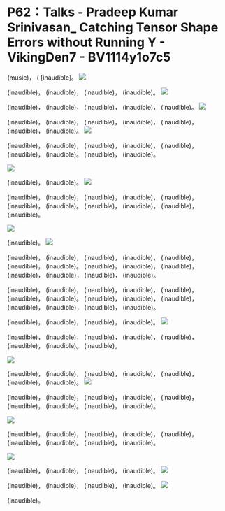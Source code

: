 # P62：Talks - Pradeep Kumar Srinivasan_ Catching Tensor Shape Errors without Running Y - VikingDen7 - BV1114y1o7c5

 (music)， ( [inaudible]。
![](img/c741bf60aad51553a2e8fed166b36da1_1.png)

 (inaudible)， (inaudible)， (inaudible)， (inaudible)。
![](img/c741bf60aad51553a2e8fed166b36da1_3.png)

 (inaudible)， (inaudible)， (inaudible)， (inaudible)， (inaudible)。
![](img/c741bf60aad51553a2e8fed166b36da1_5.png)

 (inaudible)， (inaudible)， (inaudible)， (inaudible)， (inaudible)， (inaudible)， (inaudible)。
![](img/c741bf60aad51553a2e8fed166b36da1_7.png)

 (inaudible)， (inaudible)， (inaudible)， (inaudible)， (inaudible)， (inaudible)， (inaudible)。 (inaudible)， (inaudible)。

![](img/c741bf60aad51553a2e8fed166b36da1_9.png)

 (inaudible)， (inaudible)。
![](img/c741bf60aad51553a2e8fed166b36da1_11.png)

 (inaudible)， (inaudible)， (inaudible)， (inaudible)， (inaudible)， (inaudible)， (inaudible)。 (inaudible)， (inaudible)， (inaudible)， (inaudible)。



![](img/c741bf60aad51553a2e8fed166b36da1_13.png)

 (inaudible)。
![](img/c741bf60aad51553a2e8fed166b36da1_15.png)

 (inaudible)， (inaudible)， (inaudible)， (inaudible)， (inaudible)， (inaudible)， (inaudible)。 (inaudible)， (inaudible)， (inaudible)， (inaudible)， (inaudible)， (inaudible)， (inaudible)。

 (inaudible)， (inaudible)， (inaudible)， (inaudible)， (inaudible)， (inaudible)， (inaudible)。 (inaudible)， (inaudible)， (inaudible)， (inaudible)， (inaudible)， (inaudible)， (inaudible)。

 (inaudible)， (inaudible)， (inaudible)， (inaudible)。
![](img/c741bf60aad51553a2e8fed166b36da1_17.png)

 (inaudible)， (inaudible)， (inaudible)， (inaudible)， (inaudible)， (inaudible)， (inaudible)。 (inaudible)。

![](img/c741bf60aad51553a2e8fed166b36da1_19.png)

 (inaudible)， (inaudible)， (inaudible)， (inaudible)， (inaudible)， (inaudible)， (inaudible)。
![](img/c741bf60aad51553a2e8fed166b36da1_21.png)

 (inaudible)， (inaudible)， (inaudible)， (inaudible)， (inaudible)， (inaudible)， (inaudible)。 (inaudible)， (inaudible)。

![](img/c741bf60aad51553a2e8fed166b36da1_23.png)

 (inaudible)， (inaudible)， (inaudible)， (inaudible)， (inaudible)， (inaudible)， (inaudible)。 (inaudible)， (inaudible)。

![](img/c741bf60aad51553a2e8fed166b36da1_25.png)

 (inaudible)， (inaudible)， (inaudible)， (inaudible)。
![](img/c741bf60aad51553a2e8fed166b36da1_27.png)

 (inaudible)， (inaudible)， (inaudible)， (inaudible)。
![](img/c741bf60aad51553a2e8fed166b36da1_29.png)

 (inaudible)。